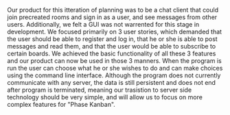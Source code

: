 Our product for this itteration of planning was to be a chat client that could join precreated rooms and sign in as a user, and see messages from other users. Additionally, we felt a GUI was not warrented for this stage in development. We focused primarily on 3 user stories, which demanded that the user should be able to register and log in, that he or she is able to post messages and read them, and that the user would be able to subscribe to certain boards. We achieved the basic functionality of all these 3 features and our product can now be used in those 3 manners. When the program is run the user can choose what he or she wishes to do and can make choices using the command line interface. Although the program does not currently communicate with any server, the data is still persistent and does not end after program is terminated, meaning our trasistion to server side technology should be very simple, and will allow us to focus on more complex features for "Phase Kanban".  

